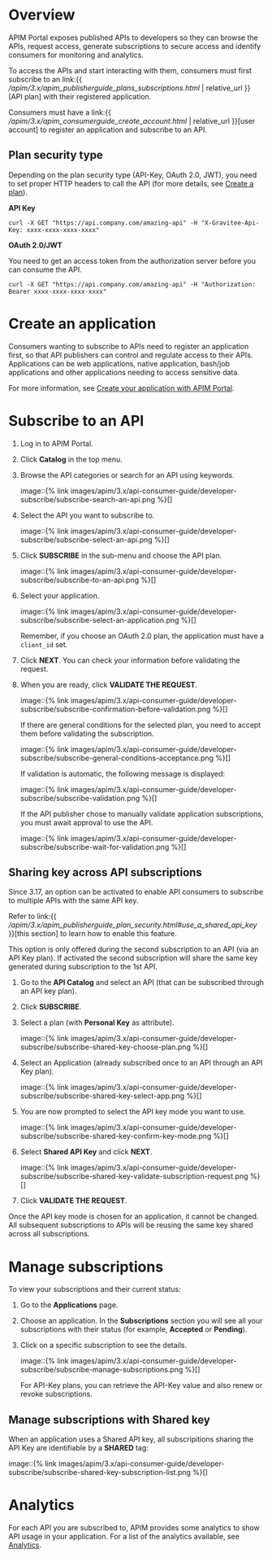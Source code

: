 # Overview

APIM Portal exposes published APIs to developers so they can browse the
APIs, request access, generate subscriptions to secure access and
identify consumers for monitoring and analytics.

To access the APIs and start interacting with them, consumers must first
subscribe to an link:{{
*/apim/3.x/apim\_publisherguide\_plans\_subscriptions.html* |
relative\_url }}\[API plan\] with their registered application.

Consumers must have a link:{{
*/apim/3.x/apim\_consumerguide\_create\_account.html* | relative\_url
}}\[user account\] to register an application and subscribe to an API.

## Plan security type

Depending on the plan security type (API-Key, OAuth 2.0, JWT), you need
to set proper HTTP headers to call the API (for more details, see
[Create a
plan](#apim_publisherguide_plans_subscriptions.adoc#create-a-plan)).

**API Key**

    curl -X GET "https://api.company.com/amazing-api" -H "X-Gravitee-Api-Key: xxxx-xxxx-xxxx-xxxx"

**OAuth 2.0/JWT**

You need to get an access token from the authorization server before you
can consume the API.

    curl -X GET "https://api.company.com/amazing-api" -H "Authorization: Bearer xxxx-xxxx-xxxx-xxxx"

# Create an application

Consumers wanting to subscribe to APIs need to register an application
first, so that API publishers can control and regulate access to their
APIs. Applications can be web applications, native application, bash/job
applications and other applications needing to access sensitive data.

For more information, see [Create your application with APIM
Portal](#apim_quickstart_consume_ui.adoc#create-your-application-with-apim-portal).

# Subscribe to an API

1.  Log in to APIM Portal.

2.  Click **Catalog** in the top menu.

3.  Browse the API categories or search for an API using keywords.

    image::{% link
    images/apim/3.x/api-consumer-guide/developer-subscribe/subscribe-search-an-api.png
    %}\[\]

4.  Select the API you want to subscribe to.

    image::{% link
    images/apim/3.x/api-consumer-guide/developer-subscribe/subscribe-select-an-api.png
    %}\[\]

5.  Click **SUBSCRIBE** in the sub-menu and choose the API plan.

    image::{% link
    images/apim/3.x/api-consumer-guide/developer-subscribe/subscribe-to-an-api.png
    %}\[\]

6.  Select your application.

    image::{% link
    images/apim/3.x/api-consumer-guide/developer-subscribe/subscribe-select-an-application.png
    %}\[\]

    Remember, if you choose an OAuth 2.0 plan, the application must have
    a `client_id` set.

7.  Click **NEXT**. You can check your information before validating the
    request.

8.  When you are ready, click **VALIDATE THE REQUEST**.

    image::{% link
    images/apim/3.x/api-consumer-guide/developer-subscribe/subscribe-confirmation-before-validation.png
    %}\[\]

    If there are general conditions for the selected plan, you need to
    accept them before validating the subscription.

    image::{% link
    images/apim/3.x/api-consumer-guide/developer-subscribe/subscribe-general-conditions-acceptance.png
    %}\[\]

    If validation is automatic, the following message is displayed:

    image::{% link
    images/apim/3.x/api-consumer-guide/developer-subscribe/subscribe-validation.png
    %}\[\]

    If the API publisher chose to manually validate application
    subscriptions, you must await approval to use the API.

    image::{% link
    images/apim/3.x/api-consumer-guide/developer-subscribe/subscribe-wait-for-validation.png
    %}\[\]

## Sharing key across API subscriptions

Since 3.17, an option can be activated to enable API consumers to
subscribe to multiple APIs with the same API key.

Refer to link:{{
*/apim/3.x/apim\_publisherguide\_plan\_security.html#use\_a\_shared\_api\_key*
}}\[this section\] to learn how to enable this feature.

This option is only offered during the second subscription to an API
(via an API Key plan). If activated the second subscription will share
the same key generated during subscription to the 1st API.

1.  Go to the **API Catalog** and select an API (that can be subscribed
    through an API key plan).

2.  Click **SUBSCRIBE**.

3.  Select a plan (with **Personal Key** as attribute).

    image::{% link
    images/apim/3.x/api-consumer-guide/developer-subscribe/subscribe-shared-key-choose-plan.png
    %}\[\]

4.  Select an Application (already subscribed once to an API through an
    API Key plan).

    image::{% link
    images/apim/3.x/api-consumer-guide/developer-subscribe/subscribe-shared-key-select-app.png
    %}\[\]

5.  You are now prompted to select the API key mode you want to use.

    image::{% link
    images/apim/3.x/api-consumer-guide/developer-subscribe/subscribe-shared-key-confirm-key-mode.png
    %}\[\]

6.  Select **Shared API Key** and click **NEXT**.

    image::{% link
    images/apim/3.x/api-consumer-guide/developer-subscribe/subscribe-shared-key-validate-subscription-request.png
    %}\[\]

7.  Click **VALIDATE THE REQUEST**.

Once the API key mode is chosen for an application, it cannot be
changed. All subsequent subscriptions to APIs will be reusing the same
key shared across all subscriptions.

# Manage subscriptions

To view your subscriptions and their current status:

1.  Go to the **Applications** page.

2.  Choose an application. In the **Subscriptions** section you will see
    all your subscriptions with their status (for example, **Accepted**
    or **Pending**).

3.  Click on a specific subscription to see the details.

    image::{% link
    images/apim/3.x/api-consumer-guide/developer-subscribe/subscribe-manage-subscriptions.png
    %}\[\]

    For API-Key plans, you can retrieve the API-Key value and also renew
    or revoke subscriptions.

## Manage subscriptions with Shared key

When an application uses a Shared API key, all subscripitions sharing
the API Key are identifiable by a **SHARED** tag:

image::{% link
images/apim/3.x/api-consumer-guide/developer-subscribe/subscribe-shared-key-subscription-list.png
%}\[\]

# Analytics

For each API you are subscribed to, APIM provides some analytics to show
API usage in your application. For a list of the analytics available,
see [Analytics](#apim_consumerguide_manage_applications.adoc#analytics).
